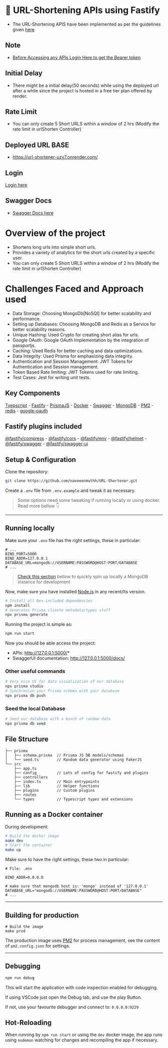 # 🚀 URL-Shortening APIs using Fastify

- The URL-Shortening APIS have been implemented as per the guidelines given [here](https://www.igotskills.in/tasks/31)

## Note

- [Before Accessing any APIs Login Here to get the Bearer token](#login)

## Initial Delay

- There might be a initial delay(50 seconds) while using the deployed url after a while since the project is hosted in a free tier plan offered by render. 

## Rate Limit

 - You can only create 5 Short URLS within a window of 2 hrs (Modify the rate limit in urlShorten Controller)

## Deployed URL BASE
 - https://url-shortener-uzv7.onrender.com/

 ## Login 
  [Login here](https://url-shortener-uzv7.onrender.com/auth)

 ## Swagger Docs
 - [Swagger Docs here](https://url-shortener-uzv7.onrender.com/docs)


# Overview of the project
 - Shortens long urls into simple short urls. 
 - Provides a variety of analytics for the short urls created by a specific user.
 - You can only create 5 Short URLS within a window of 2 hrs (Modify the rate limit in urlShorten Controller)

 # Challenges Faced and Approach used
- Data Storage: Choosing MongoDb[NoSQl] for better scalability and performance. 
- Setting up Databases: Choosing MongoDB and Redis as a Service for better scalability reasons.
- Unique Hashing: Used Crypto for creating short alias for urls. 
- Google OAuth: Google OAuth Implementation by the integration of passportjs.
- Caching: Used Redis for better caching and data optimizations. 
- Data Integrity: Used Prisma for emphasizing data integrity. 
- Authentication and Session Management: JWT Tokens for Authentication and Session management. 
- Token Based Rate limiting: JWT Tokens used for rate limiting.
- Test Cases: Jest for writing unit tests. 

## Key Components
[Tyepscript](https://www.typescriptlang.org/) - [Fastify](https://github.com/fastify/fastify/) - [PrismaJS](https://github.com/prisma/prisma) - [Docker](https:///www.docker.com/) - [Swagger](https://swagger.io/) - [MongoDB](https://www.mongodb.com/) - [PM2](https://pm2.keymetrics.io/) - [redis](https://redis.io/) - [google-oauth](https://developers.google.com/identity/protocols/oauth2)

## Fastify plugins included
[@fastify/compress](https://github.com/fastify/fastify-compress) - [@fastify/cors](https://github.com/fastify/fastify-cors) - [@fastify/env](https://github.com/fastify/fastify-env) - [@fastify/helmet](https://github.com/fastify/fastify-helmet) - [@fastify/swagger](https://github.com/fastify/fastify-swagger) - [@fastify/swagger-ui](https://github.com/fastify/fastify-swagger-ui)


## Setup & Configuration
Clone the repository:
```bash
git clone https://github.com/naveeenmuthh/URL-Shortener.git
```
Create a `.env` file from `.env.example` and tweak it as necessary.
> Some options need some tweaking if running locally or using docker. Read more bellow 👇

---

## Running locally
Make sure your `.env` file has the right settings, these in particular:
```env
# ...
BIND_PORT=5000
BIND_ADDR=127.0.0.1
DATABASE_URL=mongodb://USERNAME:PASSWORD@HOST:PORT/DATABASE
# ...
```
> [Check this section](#databases--mongodb) bellow to quickly spin up locally a MongoDB instance for development

Now, make sure you have installed [Node.js](http://www.nodejs.org) in any recent/lts version.

```bash
# Install all Dev-included dependencies
npm install
# Generates Prisma cliente metadata/types stuff
npx prisma generate
```

Running the project is simple as:

```bash
npm run start
```

Now you should be able access the project:
- APIs: http://127.0.0.1:5000/*
- SwaggerUI documentation: http://127.0.0.1:5000/docs/



### Other useful commands
```bash
# Very nice UI for data visualization of our database
npx prisma studio
# Synchronize your Prisma schema with your database
npx prisma db push
```

### Seed the local Database
```bash
# Seed our database with a bunch of random data
npx prisma db seed
```

## File Structure
```
├── prisma
│   ├── schema.prisma  // Prisma JS DB models/schemas
│   └── seed.ts        // Random data generator using FakerJS
└── src
    ├── app.ts
    ├── config         // Lots of config for fastify and plugins
    ├── controllers
    ├── index.ts       // Main entrypoints
    ├── lib            // Helper functions
    ├── plugins        // Custom plugins
    ├── routes
    └── types          // Typescript types and extensions
```

## Running as a Docker container
During development:

```bash
# Build the docker image
make dev
# Start the container
make up
```

Make sure to have the right settings, these two in particular:
```env
# File: .env

BIND_ADDR=0.0.0.0

# make sure that mongodb host is: 'mongo' instead of '127.0.0.1'
DATABASE_URL="mongodb://USERNAME:PASSWORD@HOST:PORT/DATABASE"
# ...
```

---

## Building for production
```
# Build the image
make prod
```
The production image uses [PM2](https://pm2.keymetrics.io/) for process management, see the content of `pm2.config.json` for settings.

---

## Debugging
```bash
npm run debug
```

This will start the application with code inspection enabled for debugging.

If using VSCode just open the Debug tab, and use the play Button.

If not, use your favourite debugger and connect to: ```0.0.0.0:9229```

## Hot-Reloading

When running by `npm run start` or using the `dev` docker image, the app runs using `nodemon` watching for changes and recompiling the app if necessary.

